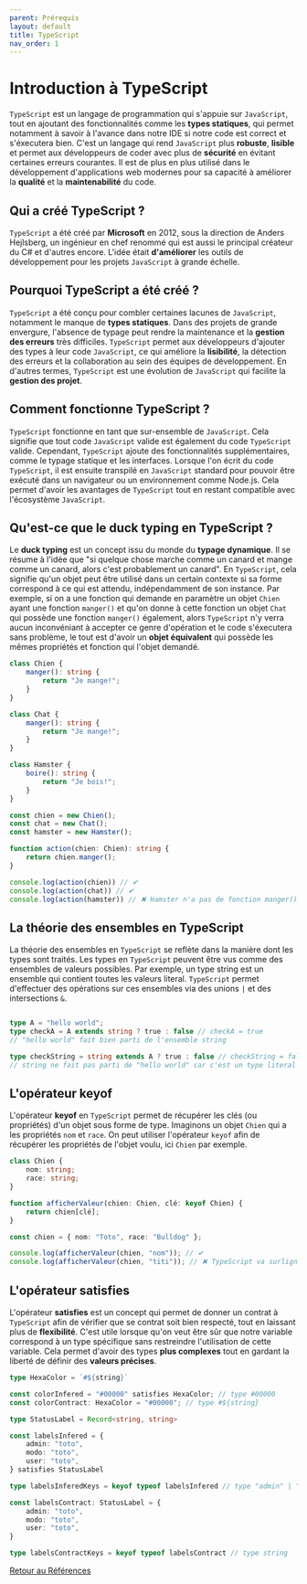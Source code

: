 ```yaml
---
parent: Prérequis
layout: default
title: TypeScript
nav_order: 1
---
```


# Introduction à TypeScript

`TypeScript` est un langage de programmation qui s'appuie sur `JavaScript`, tout en ajoutant des fonctionnalités comme les **types statiques**, qui permet notamment à savoir à l'avance dans notre IDE si notre code est correct et s'éxecutera bien. C'est un langage qui rend `JavaScript` plus **robuste**, **lisible** et permet aux développeurs de coder avec plus de **sécurité** en évitant certaines erreurs courantes. Il est de plus en plus utilisé dans le développement d'applications web modernes pour sa capacité à améliorer la **qualité** et la **maintenabilité** du code.

## Qui a créé TypeScript ?

`TypeScript` a été créé par **Microsoft** en 2012, sous la direction de Anders Hejlsberg, un ingénieur en chef renommé qui est aussi le principal créateur du C# et d'autres encore. L'idée était **d'améliorer** les outils de développement pour les projets `JavaScript` à grande échelle.

## Pourquoi TypeScript a été créé ?

`TypeScript` a été conçu pour combler certaines lacunes de `JavaScript`, notamment le manque de **types statiques**. Dans des projets de grande envergure, l'absence de typage peut rendre la maintenance et la **gestion des erreurs** très difficiles. `TypeScript` permet aux développeurs d'ajouter des types à leur code `JavaScript`, ce qui améliore la **lisibilité**, la détection des erreurs et la collaboration au sein des équipes de développement. En d'autres termes, `TypeScript` est une évolution de `JavaScript` qui facilite la **gestion des projet**.

## Comment fonctionne TypeScript ?

`TypeScript` fonctionne en tant que sur-ensemble de `JavaScript`. Cela signifie que tout code `JavaScript` valide est également du code `TypeScript` valide. Cependant, `TypeScript` ajoute des fonctionnalités supplémentaires, comme le typage statique et les interfaces. Lorsque l'on écrit du code `TypeScript`, il est ensuite transpilé en `JavaScript` standard pour pouvoir être exécuté dans un navigateur ou un environnement comme Node.js. Cela permet d'avoir les avantages de `TypeScript` tout en restant compatible avec l'écosystème `JavaScript`.

## Qu'est-ce que le duck typing en TypeScript ?

Le **duck typing** est un concept issu du monde du **typage dynamique**. Il se résume à l'idée que "si quelque chose marche comme un canard et mange comme un canard, alors c'est probablement un canard". En `TypeScript`, cela signifie qu'un objet peut être utilisé dans un certain contexte si sa forme correspond à ce qui est attendu, indépendamment de son instance. Par exemple, si on a une fonction qui demande en paramètre un objet `Chien` ayant une fonction `manger()` et qu'on donne à cette fonction un objet `Chat` qui possède une fonction `manger()` également, alors `TypeScript` n'y verra aucun inconvéniant à accepter ce genre d'opération et le code s'éxecutera sans problème, le tout est d'avoir un **objet équivalent** qui possède les mêmes propriétés et fonction qui l'objet demandé.

```ts
class Chien {
    manger(): string {
        return "Je mange!";
    }
}

class Chat {
    manger(): string {
        return "Je mange!";
    }
}

class Hamster {
    boire(): string {
        return "Je bois!";
    }
}

const chien = new Chien();
const chat = new Chat();
const hamster = new Hamster();

function action(chien: Chien): string {
    return chien.manger();
}

console.log(action(chien)) // ✔
console.log(action(chat)) // ✔
console.log(action(hamster)) // ✖ Hamster n'a pas de fonction manger() alors `TypeScript` interdit l'opération
```

## La théorie des ensembles en TypeScript

La théorie des ensembles en `TypeScript` se reflète dans la manière dont les types sont traités. Les types en `TypeScript` peuvent être vus comme des ensembles de valeurs possibles. Par exemple, un type string est un ensemble qui contient toutes les valeurs literal. `TypeScript` permet d'effectuer des opérations sur ces ensembles via des unions `|` et des intersections `&`.

```ts

type A = "hello world";
type checkA = A extends string ? true : false // checkA = true
// "hello world" fait bien parti de l'ensemble string

type checkString = string extends A ? true : false // checkString = false
// string ne fait pas parti de "hello world" car c'est un type literal

```

## L'opérateur keyof

L'opérateur **keyof** en `TypeScript` permet de récupérer les clés (ou propriétés) d'un objet sous forme de type. Imaginons un objet `Chien` qui a les propriétés `nom` et `race`. On peut utiliser l'opérateur `keyof` afin de récupérer les propriétés de l'objet voulu, ici `Chien` par exemple.

```ts
class Chien {
    nom: string;
    race: string;
}

function afficherValeur(chien: Chien, clé: keyof Chien) {
    return chien[clé];
}

const chien = { nom: "Toto", race: "Bulldog" };

console.log(afficherValeur(chien, "nom")); // ✔
console.log(afficherValeur(chien, "titi")); // ✖ TypeScript va surligner en rouge "titi" car la classe Chien ne possède pas de propriété "titi"
```

## L'opérateur satisfies

L'opérateur **satisfies** est un concept qui permet de donner un contrat à `TypeScript` afin de vérifier que se contrat soit bien respecté, tout en laissant plus de **flexibilité**. C'est utile lorsque qu'on veut être sûr que notre variable correspond à un type spécifique sans restreindre l'utilisation de cette variable. Cela permet d'avoir des types **plus complexes** tout en gardant la liberté de définir des **valeurs précises**.

```ts
type HexaColor = `#${string}`

const colorInfered = "#00000" satisfies HexaColor; // type #00000
const colorContract: HexaColor = "#00000"; // type #${string}

type StatusLabel = Record<string, string>

const labelsInfered = {
    admin: "toto",
    modo: "toto",
    user: "toto",
} satisfies StatusLabel

type labelsInferedKeys = keyof typeof labelsInfered // type "admin" | "modo" | "user"

const labelsContract: StatusLabel = {
    admin: "toto",
    modo: "toto",
    user: "toto",
}

type labelsContractKeys = keyof typeof labelsContract // type string
```

[Retour au Références](../..)
